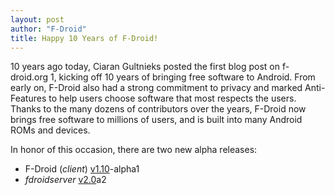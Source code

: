 ```yaml
---
layout: post
author: "F-Droid"
title: Happy 10 Years of F-Droid!
---
```


10 years ago today, Ciaran Gultnieks posted the first blog post on
f-droid.org 1, kicking off 10 years of bringing free software to
Android. From early on, F-Droid also had a strong commitment to
privacy and marked Anti-Features to help users choose software that
most respects the users. Thanks to the many dozens of contributors
over the years, F-Droid now brings free software to millions of users,
and is built into many Android ROMs and devices.

In honor of this occasion, there are two new alpha releases:

* F-Droid (_client_) [v1.10](https://gitlab.com/fdroid/fdroidclient/-/milestones/43)-alpha1
* _fdroidserver_ [v2.0](https://gitlab.com/fdroid/fdroidserver/-/milestones/10)a2
